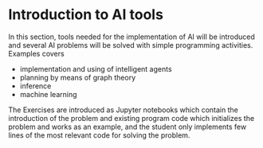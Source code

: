 Introduction to AI tools
================

In this section, tools needed for the implementation of AI will be introduced and several AI problems will be solved with simple programming activities. Examples covers

- implementation and using of intelligent agents
- planning by means of graph theory
- inference
- machine learning

The Exercises are introduced as Jupyter notebooks which contain the introduction of the problem and existing program code which initializes the problem and works as an example, and the student only implements few lines of the most relevant code for solving the problem.
